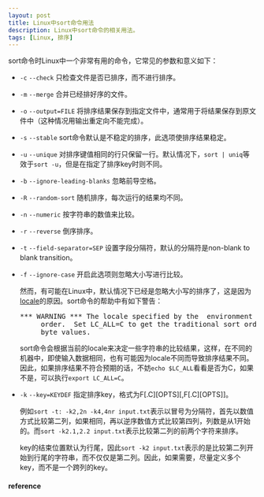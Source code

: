 ```yaml
---
layout: post
title: Linux中sort命令用法
description: Linux中sort命令的相关用法。
tags: [Linux, 排序]
---
```


sort命令时Linux中一个非常有用的命令，它常见的参数和意义如下：

+ `-c` `--check` 只检查文件是否已排序，而不进行排序。

+ `-m` `--merge` 合并已经排好序的文件。

+ `-o` `--output=FILE` 将排序结果保存到指定文件中，通常用于将结果保存到原文件中（这种情况用输出重定向不能完成）。

<!--more-->

+ `-s` `--stable` sort命令默认是不稳定的排序，此选项使排序结果稳定。

+ `-u` `--unique` 对排序键值相同的行只保留一行。默认情况下，`sort | uniq`等效于`sort -u`，但是在指定了排序key时则不同。

+ `-b` `--ignore-leading-blanks` 忽略前导空格。

+ `-R` `--random-sort` 随机排序，每次运行的结果均不同。

+ `-n` `--numeric` 按字符串的数值来比较。

+ `-r` `--reverse` 倒序排序。

+ `-t` `--field-separator=SEP` 设置字段分隔符，默认的分隔符是non-blank to blank transition。

+ `-f` `--ignore-case` 开启此选项则忽略大小写进行比较。

    然而，有可能在Linux中，默认情况下已经是忽略大小写的排序了，这是因为[locale](http://wiki.ubuntu.org.cn/Locale)的原因。sort命令的帮助中有如下警告：

    <pre>*** WARNING *** The locale specified by the  environment  affects  sort
       order.  Set LC_ALL=C to get the traditional sort order that uses native
       byte values.</pre>

    sort命令会根据当前的locale来决定一些字符串的比较结果，这样，在不同的机器中，即使输入数据相同，也有可能因为locale不同而导致排序结果不同。因此，如果排序结果不符合预期的话，不妨`echo $LC_ALL`看看是否为C，如果不是，可以执行`export LC_ALL=C`。

+ `-k` `--key=KEYDEF` 指定排序key，格式为F[.C][OPTS][,F[.C][OPTS]]。

    例如`sort -t: -k2,2n -k4,4nr input.txt`表示以冒号为分隔符，首先以数值方式比较第二列，如果相同，再以逆序数值方式比较第四列，列数是从1开始的。而`sort -k2.1,2.2 input.txt`表示比较第二列的前两个字符来排序。

    key的结束位置默认为行尾，因此`sort -k2 input.txt`表示的是比较第二列开始到行尾的字符串，而不仅仅是第二列。因此，如果需要，尽量定义多个key，而不是一个跨列的key。

<h4>reference</h4>
<http://www.skorks.com/2010/05/sort-files-like-a-master-with-the-linux-sort-command-bash/>
